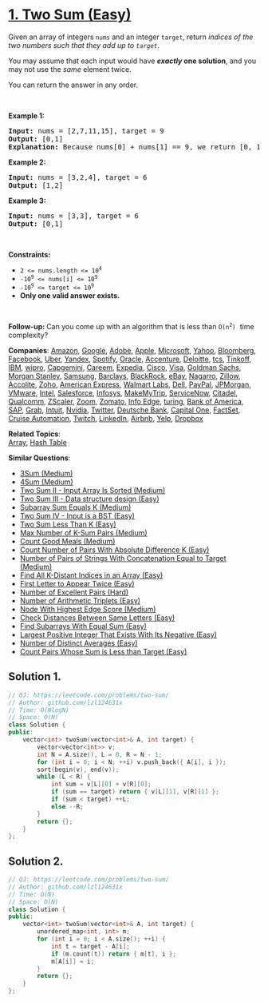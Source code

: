 # [1. Two Sum (Easy)](https://leetcode.com/problems/two-sum)

<p>Given an array of integers <code>nums</code>&nbsp;and an integer <code>target</code>, return <em>indices of the two numbers such that they add up to <code>target</code></em>.</p>

<p>You may assume that each input would have <strong><em>exactly</em> one solution</strong>, and you may not use the <em>same</em> element twice.</p>

<p>You can return the answer in any order.</p>

<p>&nbsp;</p>
<p><strong class="example">Example 1:</strong></p>

<pre>
<strong>Input:</strong> nums = [2,7,11,15], target = 9
<strong>Output:</strong> [0,1]
<strong>Explanation:</strong> Because nums[0] + nums[1] == 9, we return [0, 1].
</pre>

<p><strong class="example">Example 2:</strong></p>

<pre>
<strong>Input:</strong> nums = [3,2,4], target = 6
<strong>Output:</strong> [1,2]
</pre>

<p><strong class="example">Example 3:</strong></p>

<pre>
<strong>Input:</strong> nums = [3,3], target = 6
<strong>Output:</strong> [0,1]
</pre>

<p>&nbsp;</p>
<p><strong>Constraints:</strong></p>

<ul>
	<li><code>2 &lt;= nums.length &lt;= 10<sup>4</sup></code></li>
	<li><code>-10<sup>9</sup> &lt;= nums[i] &lt;= 10<sup>9</sup></code></li>
	<li><code>-10<sup>9</sup> &lt;= target &lt;= 10<sup>9</sup></code></li>
	<li><strong>Only one valid answer exists.</strong></li>
</ul>

<p>&nbsp;</p>
<strong>Follow-up:&nbsp;</strong>Can you come up with an algorithm that is less than <code>O(n<sup>2</sup>)</code><font face="monospace">&nbsp;</font>time complexity?

**Companies**:
[Amazon](https://leetcode.com/company/amazon), [Google](https://leetcode.com/company/google), [Adobe](https://leetcode.com/company/adobe), [Apple](https://leetcode.com/company/apple), [Microsoft](https://leetcode.com/company/microsoft), [Yahoo](https://leetcode.com/company/yahoo), [Bloomberg](https://leetcode.com/company/bloomberg), [Facebook](https://leetcode.com/company/facebook), [Uber](https://leetcode.com/company/uber), [Yandex](https://leetcode.com/company/yandex), [Spotify](https://leetcode.com/company/spotify), [Oracle](https://leetcode.com/company/oracle), [Accenture](https://leetcode.com/company/accenture), [Deloitte](https://leetcode.com/company/deloitte), [tcs](https://leetcode.com/company/tcs), [Tinkoff](https://leetcode.com/company/tinkoff), [IBM](https://leetcode.com/company/ibm), [wipro](https://leetcode.com/company/wipro), [Capgemini](https://leetcode.com/company/capgemini), [Careem](https://leetcode.com/company/careem), [Expedia](https://leetcode.com/company/expedia), [Cisco](https://leetcode.com/company/cisco), [Visa](https://leetcode.com/company/visa), [Goldman Sachs](https://leetcode.com/company/goldman-sachs), [Morgan Stanley](https://leetcode.com/company/morgan-stanley), [Samsung](https://leetcode.com/company/samsung), [Barclays](https://leetcode.com/company/barclays), [BlackRock](https://leetcode.com/company/blackrock), [eBay](https://leetcode.com/company/ebay), [Nagarro](https://leetcode.com/company/nagarro), [Zillow](https://leetcode.com/company/zillow), [Accolite](https://leetcode.com/company/accolite), [Zoho](https://leetcode.com/company/zoho), [American Express](https://leetcode.com/company/american-express), [Walmart Labs](https://leetcode.com/company/walmart-labs), [Dell](https://leetcode.com/company/dell), [PayPal](https://leetcode.com/company/paypal), [JPMorgan](https://leetcode.com/company/jpmorgan), [VMware](https://leetcode.com/company/vmware), [Intel](https://leetcode.com/company/intel), [Salesforce](https://leetcode.com/company/salesforce), [Infosys](https://leetcode.com/company/infosys), [MakeMyTrip](https://leetcode.com/company/makemytrip), [ServiceNow](https://leetcode.com/company/servicenow), [Citadel](https://leetcode.com/company/citadel), [Qualcomm](https://leetcode.com/company/qualcomm), [ZScaler](https://leetcode.com/company/zscaler), [Zoom](https://leetcode.com/company/zoom), [Zomato](https://leetcode.com/company/zomato), [Info Edge](https://leetcode.com/company/info-edge), [turing](https://leetcode.com/company/turing), [Bank of America](https://leetcode.com/company/bank-of-america), [SAP](https://leetcode.com/company/sap), [Grab](https://leetcode.com/company/grab), [Intuit](https://leetcode.com/company/intuit), [Nvidia](https://leetcode.com/company/nvidia), [Twitter](https://leetcode.com/company/twitter), [Deutsche Bank](https://leetcode.com/company/deutsche-bank), [Capital One](https://leetcode.com/company/capital-one), [FactSet](https://leetcode.com/company/factset), [Cruise Automation](https://leetcode.com/company/cruise-automation), [Twitch](https://leetcode.com/company/twitch), [LinkedIn](https://leetcode.com/company/linkedin), [Airbnb](https://leetcode.com/company/airbnb), [Yelp](https://leetcode.com/company/yelp), [Dropbox](https://leetcode.com/company/dropbox)

**Related Topics**:  
[Array](https://leetcode.com/tag/array), [Hash Table](https://leetcode.com/tag/hash-table)

**Similar Questions**:
* [3Sum (Medium)](https://leetcode.com/problems/3sum)
* [4Sum (Medium)](https://leetcode.com/problems/4sum)
* [Two Sum II - Input Array Is Sorted (Medium)](https://leetcode.com/problems/two-sum-ii-input-array-is-sorted)
* [Two Sum III - Data structure design (Easy)](https://leetcode.com/problems/two-sum-iii-data-structure-design)
* [Subarray Sum Equals K (Medium)](https://leetcode.com/problems/subarray-sum-equals-k)
* [Two Sum IV - Input is a BST (Easy)](https://leetcode.com/problems/two-sum-iv-input-is-a-bst)
* [Two Sum Less Than K (Easy)](https://leetcode.com/problems/two-sum-less-than-k)
* [Max Number of K-Sum Pairs (Medium)](https://leetcode.com/problems/max-number-of-k-sum-pairs)
* [Count Good Meals (Medium)](https://leetcode.com/problems/count-good-meals)
* [Count Number of Pairs With Absolute Difference K (Easy)](https://leetcode.com/problems/count-number-of-pairs-with-absolute-difference-k)
* [Number of Pairs of Strings With Concatenation Equal to Target (Medium)](https://leetcode.com/problems/number-of-pairs-of-strings-with-concatenation-equal-to-target)
* [Find All K-Distant Indices in an Array (Easy)](https://leetcode.com/problems/find-all-k-distant-indices-in-an-array)
* [First Letter to Appear Twice (Easy)](https://leetcode.com/problems/first-letter-to-appear-twice)
* [Number of Excellent Pairs (Hard)](https://leetcode.com/problems/number-of-excellent-pairs)
* [Number of Arithmetic Triplets (Easy)](https://leetcode.com/problems/number-of-arithmetic-triplets)
* [Node With Highest Edge Score (Medium)](https://leetcode.com/problems/node-with-highest-edge-score)
* [Check Distances Between Same Letters (Easy)](https://leetcode.com/problems/check-distances-between-same-letters)
* [Find Subarrays With Equal Sum (Easy)](https://leetcode.com/problems/find-subarrays-with-equal-sum)
* [Largest Positive Integer That Exists With Its Negative (Easy)](https://leetcode.com/problems/largest-positive-integer-that-exists-with-its-negative)
* [Number of Distinct Averages (Easy)](https://leetcode.com/problems/number-of-distinct-averages)
* [Count Pairs Whose Sum is Less than Target (Easy)](https://leetcode.com/problems/count-pairs-whose-sum-is-less-than-target)

## Solution 1.

```cpp
// OJ: https://leetcode.com/problems/two-sum/
// Author: github.com/lzl124631x
// Time: O(NlogN)
// Space: O(N)
class Solution {
public:
    vector<int> twoSum(vector<int>& A, int target) {
        vector<vector<int>> v; 
        int N = A.size(), L = 0, R = N - 1;
        for (int i = 0; i < N; ++i) v.push_back({ A[i], i });
        sort(begin(v), end(v));
        while (L < R) {
            int sum = v[L][0] + v[R][0];
            if (sum == target) return { v[L][1], v[R][1] };
            if (sum < target) ++L;
            else --R;
        }
        return {};
    }
};
```

## Solution 2.

```cpp
// OJ: https://leetcode.com/problems/two-sum/
// Author: github.com/lzl124631x
// Time: O(N)
// Space: O(N)
class Solution {
public:
    vector<int> twoSum(vector<int>& A, int target) {
        unordered_map<int, int> m;
        for (int i = 0; i < A.size(); ++i) {
            int t = target - A[i];
            if (m.count(t)) return { m[t], i };
            m[A[i]] = i;
        }
        return {};
    }
};
```